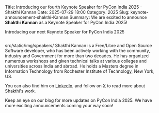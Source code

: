 Title: Introducing our fourth Keynote Speaker for PyCon India 2025 - Shakthi Kannan
Date: 2025-07-29 18:00
Category: 2025
Slug: keynote-announcement-shakthi-Kannan
Summary: We are excited to announce **Shakthi Kannan** as a Keynote Speaker for PyCon India 2025!

Introducing our next Keynote Speaker for PyCon India 2025

<p align="center" data-aos="fade-right"  data-aos-duration="1000">
    <img src="{static}/img/speakers/shakthikannan.png" alt="" class="img-fluid" style="border-radius: 10%; max-height: 350px;">
</p>
src/static/img/speakers/
Shakthi Kannan is a Free/Libre and Open Source Software developer, who has been actively working with the community, industry and Government for more than two decades. He has organized numerous workshops and given technical talks at various colleges and universities across India and abroad. He holds a Masters degree in Information Technology from Rochester Institute of Technology, New York, US.

You can also find him on [LinkedIn](https://www.linkedin.com/in/shakthimaan/), and follow on [X](https://x.com/shakthimaan) to read more about Shakthi's work.

Keep an eye on our blog for more updates on PyCon India 2025. We have more exciting announcements coming your way soon!
